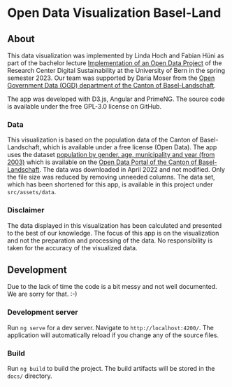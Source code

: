 # Open Data Visualization Basel-Land

## About

This data visualization was implemented by Linda Hoch and Fabian Hüni as part of the bachelor lecture [Implementation of
an Open Data Project](https://www.digitale-nachhaltigkeit.unibe.ch/studium/open_data_veranstaltung/fruehjahrssemester_2023/index_ger.html)
of the Research Center Digital Sustainability at the University of Bern in the spring semester 2023.
Our team was supported by Daria Moser from
the [Open Government Data (OGD) department of the Canton of Basel-Landschaft](https://www.baselland.ch/politik-und-behorden/direktionen/finanz-und-kirchendirektion/statistisches-amt/ogd).

The app was developed with D3.js, Angular and PrimeNG. The source code is available under the free GPL-3.0 license on
GitHub.

### Data

This visualization is based on the population data of the Canton of Basel-Landschaft, which is available under a free
license (Open Data). The app uses the dataset [population by gender, age, municipality and year (from 2003)](https://data.bl.ch/explore/dataset/10010/table/?sort=-jahr) which is
available on the [Open Data Portal of the Canton of Basel-Landschaft](https://data.bl.ch/). The data was downloaded in
April 2022 and not modified. Only the file size was reduced by removing unneeded columns. The data set, which has been shortened for
this app, is available in this project under `src/assets/data`.

### Disclaimer

The data displayed in this visualization has been calculated and presented to the best of our knowledge. The focus of
this app is on the visualization and not the preparation and processing of the data. No responsibility is taken for the
accuracy of the visualized data.

## Development
Due to the lack of time the code is a bit messy and not well documented. We are sorry for that. :-) 

### Development server

Run `ng serve` for a dev server. Navigate to `http://localhost:4200/`. The application will automatically reload if you
change any of the source files.

### Build

Run `ng build` to build the project. The build artifacts will be stored in the `docs/` directory.
